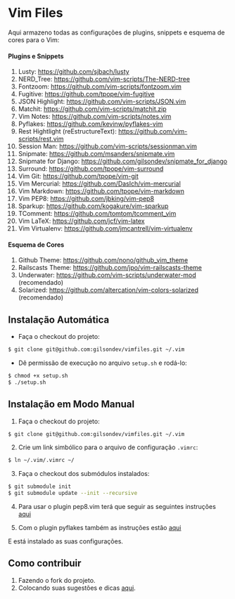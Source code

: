 # Vim Files

Aqui armazeno todas as configurações de plugins, snippets e esquema de cores para o Vim:

#### Plugins e Snippets
1. Lusty: https://github.com/sjbach/lusty
3. NERD_Tree: https://github.com/vim-scripts/The-NERD-tree
4. Fontzoom: https://github.com/vim-scripts/fontzoom.vim
5. Fugitive: https://github.com/tpope/vim-fugitive
6. JSON Highlight: https://github.com/vim-scripts/JSON.vim
7. Matchit: https://github.com/vim-scripts/matchit.zip
8. Vim Notes: https://github.com/vim-scripts/notes.vim
9. Pyflakes: https://github.com/kevinw/pyflakes-vim
10. Rest Hightlight (reEstructureText): https://github.com/vim-scripts/rest.vim
11. Session Man: https://github.com/vim-scripts/sessionman.vim
12. Snipmate: https://github.com/msanders/snipmate.vim
13. Snipmate for Django: https://github.com/gilsondev/snipmate_for_django
14. Surround: https://github.com/tpope/vim-surround
15. Vim Git: https://github.com/tpope/vim-git
16. Vim Mercurial: https://github.com/DasIch/vim-mercurial
17. Vim Markdown: https://github.com/tpope/vim-markdown
18. Vim PEP8: https://github.com/jbking/vim-pep8
19. Sparkup: https://github.com/kogakure/vim-sparkup
20. TComment: https://github.com/tomtom/tcomment_vim
21. Vim LaTeX: https://github.com/jcf/vim-latex
22. Vim Virtualenv: https://github.com/jmcantrell/vim-virtualenv

#### Esquema de Cores
1. Github Theme: https://github.com/nono/github_vim_theme
2. Railscasts Theme: https://github.com/jpo/vim-railscasts-theme
3. Underwater: https://github.com/vim-scripts/underwater-mod (recomendado)
4. Solarized: https://github.com/altercation/vim-colors-solarized (recomendado)


## Instalação Automática

 - Faça o checkout do projeto:

```bash
$ git clone git@github.com:gilsondev/vimfiles.git ~/.vim
```

 - Dê permissão de execução no arquivo ``setup.sh`` e rodá-lo:

```bash
$ chmod +x setup.sh
$ ./setup.sh
```

## Instalação em Modo Manual

1. Faça o checkout do projeto:

```bash
$ git clone git@github.com:gilsondev/vimfiles.git ~/.vim
```

2. Crie um link simbólico para o arquivo de configuração ``.vimrc``:

```bash
$ ln ~/.vim/.vimrc ~/
```

3. Faça o checkout dos submódulos instalados:

```bash
$ git submodule init
$ git submodule update --init --recursive
```

4. Para usar o plugin pep8.vim terá que seguir as seguintes instruções [aqui](http://www.vim.org/scripts/script.php?script_id=2914)

5. Com o plugin pyflakes também as instruções estão [aqui](https://github.com/kevinw/pyflakes-vim#readme)

E está instalado as suas configurações.

## Como contribuir

1. Fazendo o fork do projeto.
2. Colocando suas sugestões e dicas [aqui](https://github.com/gilsondev/vimfiles/issues).

